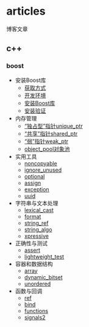 # articles
博客文章

## c++

### boost

- 安装Boost库
  - [获取方式](https://wowsting.club/cpp_boost/install_boost/install.html#id1)
  - [开发环境](https://wowsting.club/cpp_boost/install_boost/install.html#id2)
  - [安装Boost库](https://wowsting.club/cpp_boost/install_boost/install.html#id3)
  - [安装验证](https://wowsting.club/cpp_boost/install_boost/install.html#id4)
- 内存管理
  - [“独占型”指针unique_ptr](https://wowsting.club/cpp_boost/memory/unique_ptr.html)
  - [“共享”指针shared_ptr](https://wowsting.club/cpp_boost/memory/smart_ptr.html)
  - [“弱”指针weak_ptr](https://wowsting.club/cpp_boost/memory/weak_ptr.html)
  - [object_pool对象池](https://wowsting.club/cpp_boost/memory/object_pool.html)
- 实用工具
  - [noncopyable](https://wowsting.club/cpp_boost/utility/noncopyable.html)
  - [ignore_unused](https://wowsting.club/cpp_boost/utility/ignore_unused.html)
  - [optional](https://wowsting.club/cpp_boost/utility/optional.html)
  - [assign](https://wowsting.club/cpp_boost/utility/assign.html)
  - [exception](https://wowsting.club/cpp_boost/utility/exception.html)
  - [uuid](https://wowsting.club/cpp_boost/utility/uuid.html)
- 字符串与文本处理
  - [lexical_cast](https://wowsting.club/cpp_boost/string_algorithm/lexcial_cast.html)
  - [format](https://wowsting.club/cpp_boost/string_algorithm/format.html)
  - [string_ref](https://wowsting.club/cpp_boost/string_algorithm/string_ref.html)
  - [string_algo](https://wowsting.club/cpp_boost/string_algorithm/string_algo.html)
  - [xpressive](https://wowsting.club/cpp_boost/string_algorithm/xpressive.html)
- 正确性与测试
  - [assert](https://wowsting.club/cpp_boost/assert_and_test/assert.html)
  - [lightweight_test](https://wowsting.club/cpp_boost/assert_and_test/lightweight_test.html)
- 容器和数据结构
  - [array](https://wowsting.club/cpp_boost/data_struct/array_and_dynamci_bitset.html)
  - [dynamic_bitset](https://wowsting.club/cpp_boost/data_struct/array_and_dynamci_bitset.html#dynamic-bitset)
  - [unordered](https://wowsting.club/cpp_boost/data_struct/unordered.html)
- 函数与回调
  - [ref](https://wowsting.club/cpp_boost/functions_and_callbacks/ref.html)
  - [bind](https://wowsting.club/cpp_boost/functions_and_callbacks/bind.html)
  - [functions](https://wowsting.club/cpp_boost/functions_and_callbacks/functions.html)
  - [signals2](https://wowsting.club/cpp_boost/functions_and_callbacks/signals2.html)
